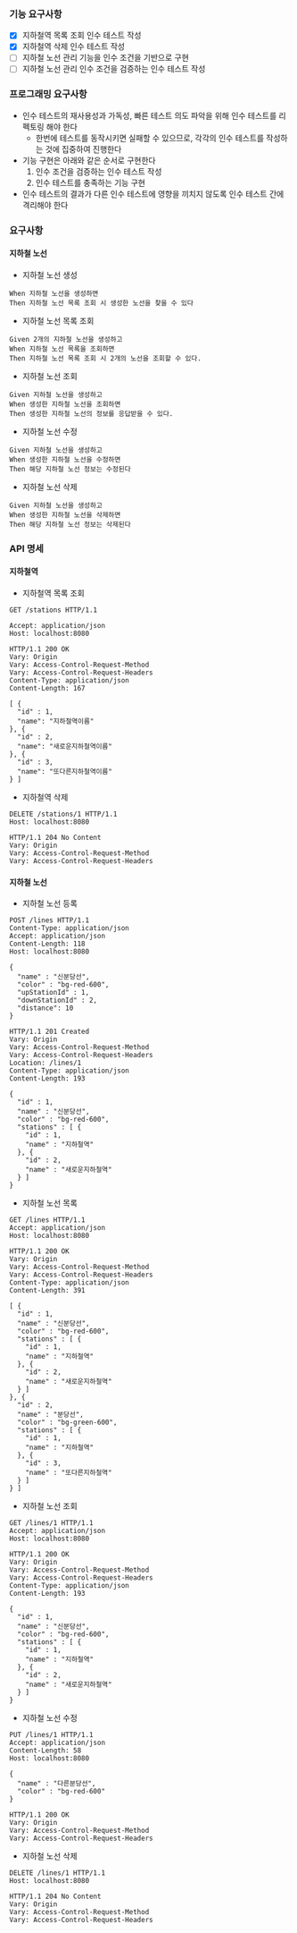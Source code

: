 ### 기능 요구사항

* [x] 지하철역 목록 조회 인수 테스트 작성
* [x] 지하철역 삭제 인수 테스트 작성
* [ ] 지하철 노선 관리 기능을 인수 조건을 기반으로 구현
* [ ] 지하철 노선 관리 인수 조건을 검증하는 인수 테스트 작성

### 프로그래밍 요구사항

* 인수 테스트의 재사용성과 가독성, 빠른 테스트 의도 파악을 위해 인수 테스트를 리펙토링 해야 한다
  * 한번에 테스트를 동작시키면 실패할 수 있으므로, 각각의 인수 테스트를 작성하는 것에 집중하여 진행한다
* 기능 구현은 아래와 같은 순서로 구현한다
  1. 인수 조건을 검증하는 인수 테스트 작성
  2. 인수 테스트를 충족하는 기능 구현
* 인수 테스트의 결과가 다른 인수 테스트에 영향을 끼치지 않도록 인수 테스트 간에 격리해야 한다

### 요구사항

#### 지하철 노선

* 지하철 노선 생성

```
When 지하철 노선을 생성하면
Then 지하철 노선 목록 조회 시 생성한 노선을 찾을 수 있다
```

* 지하철 노선 목록 조회

```
Given 2개의 지하철 노선을 생성하고
When 지하철 노선 목록을 조회하면
Then 지하철 노선 목록 조회 시 2개의 노선을 조회할 수 있다.
```

* 지하철 노선 조회

```
Given 지하철 노선을 생성하고
When 생성한 지하철 노선을 조회하면
Then 생성한 지하철 노선의 정보를 응답받을 수 있다.
```

* 지하철 노선 수정

```
Given 지하철 노선을 생성하고
When 생성한 지하철 노선을 수정하면
Then 해당 지하철 노선 정보는 수정된다
```

* 지하철 노선 삭제

```
Given 지하철 노선을 생성하고
When 생성한 지하철 노선을 삭제하면
Then 해당 지하철 노선 정보는 삭제된다
```

### API 명세

#### 지하철역

* 지하철역 목록 조회

```http request
GET /stations HTTP/1.1

Accept: application/json
Host: localhost:8080
```

```http response
HTTP/1.1 200 OK
Vary: Origin
Vary: Access-Control-Request-Method
Vary: Access-Control-Request-Headers
Content-Type: application/json
Content-Length: 167

[ {
  "id" : 1,
  "name": "지하철역이름"
}, {
  "id" : 2,
  "name": "새로운지하철역이름"
}, {
  "id" : 3,
  "name": "또다른지하철역이름"
} ]
```

* 지하철역 삭제

```http request
DELETE /stations/1 HTTP/1.1
Host: localhost:8080
```

```http response
HTTP/1.1 204 No Content
Vary: Origin
Vary: Access-Control-Request-Method
Vary: Access-Control-Request-Headers
```

#### 지하철 노선

* 지하철 노선 등록

```http request
POST /lines HTTP/1.1
Content-Type: application/json
Accept: application/json
Content-Length: 118
Host: localhost:8080

{
  "name" : "신분당선",
  "color" : "bg-red-600",
  "upStationId" : 1,
  "downStationId" : 2,
  "distance": 10
}
```

```http response
HTTP/1.1 201 Created
Vary: Origin
Vary: Access-Control-Request-Method
Vary: Access-Control-Request-Headers
Location: /lines/1
Content-Type: application/json
Content-Length: 193

{
  "id" : 1,
  "name" : "신분당선",
  "color" : "bg-red-600",
  "stations" : [ {
    "id" : 1,
    "name" : "지하철역"
  }, {
    "id" : 2,
    "name" : "새로운지하철역"
  } ]
}
```

* 지하철 노선 목록

```http request
GET /lines HTTP/1.1
Accept: application/json
Host: localhost:8080
```

```http response
HTTP/1.1 200 OK
Vary: Origin
Vary: Access-Control-Request-Method
Vary: Access-Control-Request-Headers
Content-Type: application/json
Content-Length: 391

[ {
  "id" : 1,
  "name" : "신분당선",
  "color" : "bg-red-600",
  "stations" : [ {
    "id" : 1,
    "name" : "지하철역"
  }, {
    "id" : 2,
    "name" : "새로운지하철역"
  } ]
}, {
  "id" : 2,
  "name" : "분당선",
  "color" : "bg-green-600",
  "stations" : [ {
    "id" : 1,
    "name" : "지하철역"
  }, {
    "id" : 3,
    "name" : "또다른지하철역"
  } ]
} ]
```

* 지하철 노선 조회

```http request
GET /lines/1 HTTP/1.1
Accept: application/json
Host: localhost:8080
```

```http response
HTTP/1.1 200 OK
Vary: Origin
Vary: Access-Control-Request-Method
Vary: Access-Control-Request-Headers
Content-Type: application/json
Content-Length: 193

{
  "id" : 1,
  "name" : "신분당선",
  "color" : "bg-red-600",
  "stations" : [ {
    "id" : 1,
    "name" : "지하철역"
  }, {
    "id" : 2,
    "name" : "새로운지하철역"
  } ]
}
```

* 지하철 노선 수정

```http request
PUT /lines/1 HTTP/1.1
Accept: application/json
Content-Length: 58
Host: localhost:8080

{
  "name" : "다른분당선",
  "color" : "bg-red-600"
}
```

```http response
HTTP/1.1 200 OK
Vary: Origin
Vary: Access-Control-Request-Method
Vary: Access-Control-Request-Headers
```

* 지하철 노선 삭제

```http request
DELETE /lines/1 HTTP/1.1
Host: localhost:8080
```

```http response
HTTP/1.1 204 No Content
Vary: Origin
Vary: Access-Control-Request-Method
Vary: Access-Control-Request-Headers
```
